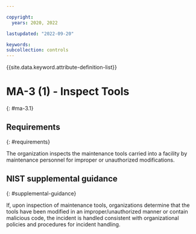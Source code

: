```yaml
---

copyright:
  years: 2020, 2022

lastupdated: "2022-09-20"

keywords: 
subcollection: controls
---
```


{{site.data.keyword.attribute-definition-list}}

# MA-3 (1) - Inspect Tools
{: #ma-3.1}

## Requirements
{: #requirements}

The organization inspects the maintenance tools carried into a facility by maintenance personnel for improper or unauthorized modifications.

## NIST supplemental guidance
{: #supplemental-guidance}

If, upon inspection of maintenance tools, organizations determine that the tools have been modified in an improper/unauthorized manner or contain malicious code, the incident is handled consistent with organizational policies and procedures for incident handling.

